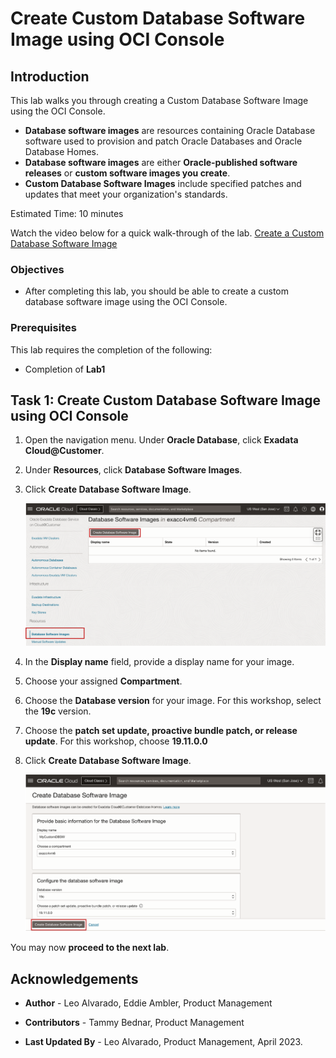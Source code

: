 # Create Custom Database Software Image using OCI Console


## Introduction

This lab walks you through creating a Custom Database Software Image using the OCI Console. 
 
  * **Database software images** are resources containing Oracle Database software used to provision and patch Oracle Databases and Oracle Database Homes.
  * **Database software images** are either **Oracle-published software releases** or **custom software images you create**.
  * **Custom Database Software Images** include specified patches and updates that meet your organization's standards.

Estimated Time: 10 minutes

Watch the video below for a quick walk-through of the lab.
  [Create a Custom Database Software Image](youtube:jwxxIih3brQ)

### Objectives

-   After completing this lab, you should be able to create a custom database software image using the OCI Console.


### Prerequisites

This lab requires the completion of the following:

* Completion of **Lab1**

## Task 1: Create Custom Database Software Image using OCI Console

1. Open the navigation menu. Under **Oracle Database**, click **Exadata Cloud@Customer**.

2. Under **Resources**, click **Database Software Images**.

3. Click **Create Database Software Image**.

    ![Create Custom Database Software Image](./images/create-custom-dbsw.png " ")

4. In the **Display name** field, provide a display name for your image.
   
5. Choose your assigned **Compartment**.

6. Choose the **Database version** for your image. For this workshop, select the **19c** version.

7. Choose the **patch set update, proactive bundle patch, or release update**. For this workshop, choose **19.11.0.0**

8. Click **Create Database Software Image**.

    ![Create Custom Database Software Image Dialog Page](./images/create-dbsw-page.png " ")

You may now **proceed to the next lab**. 

<!--
## Learn More

* Click [here](https://docs.public.oneportal.content.oci.oraclecloud.com/en-us/iaas/exadata/doc/ecc-create-first-db.html) to learn more about Creating an Oracle Database on Exadata Database Service.

-->

## Acknowledgements

* **Author** - Leo Alvarado, Eddie Ambler, Product Management

* **Contributors** - Tammy Bednar, Product Management

* **Last Updated By** - Leo Alvarado, Product Management, April 2023.
